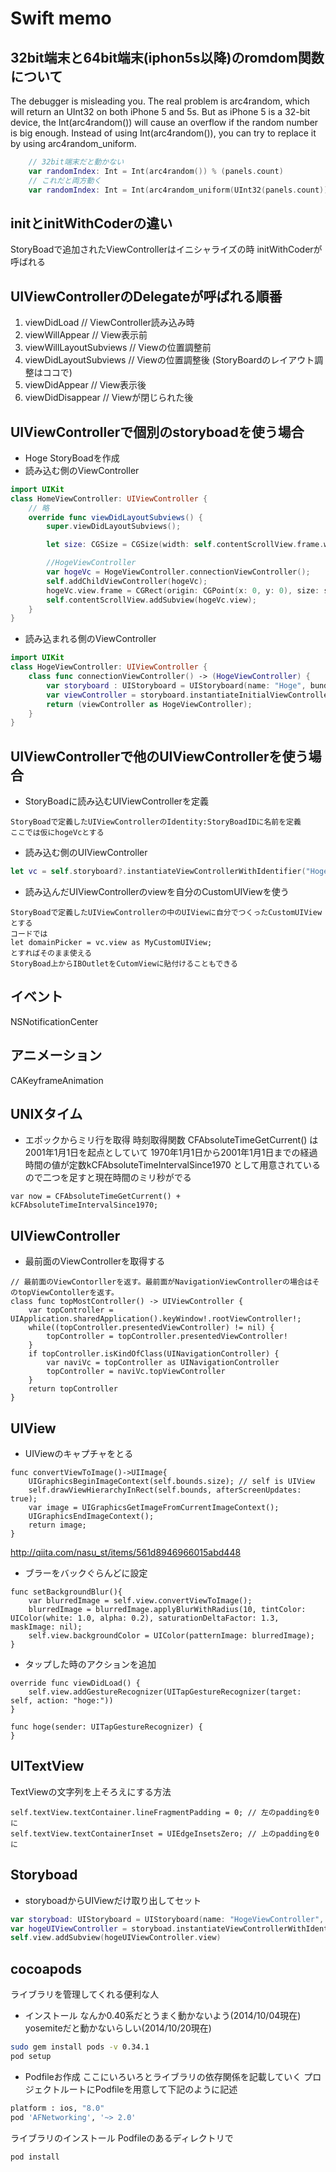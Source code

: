 # Swift memo

## 32bit端末と64bit端末(iphon5s以降)のromdom関数について
The debugger is misleading you. The real problem is arc4random,
which will return an UInt32 on both iPhone 5 and 5s. But as iPhone 5 is a 32-bit device,
the Int(arc4random()) will cause an overflow if the random number is big enough.
Instead of using Int(arc4random()), you can try to replace it by using arc4random_uniform.
```swift
    // 32bit端末だと動かない
    var randomIndex: Int = Int(arc4random()) % (panels.count)
    // これだと両方動く
    var randomIndex: Int = Int(arc4random_uniform(UInt32(panels.count)))
```

## initとinitWithCoderの違い
StoryBoadで追加されたViewControllerはイニシャライズの時
initWithCoderが呼ばれる

## UIViewControllerのDelegateが呼ばれる順番
1. viewDidLoad                    // ViewController読み込み時
2. viewWillAppear                // View表示前
3. viewWillLayoutSubviews   // Viewの位置調整前
4. viewDidLayoutSubviews   // Viewの位置調整後 (StoryBoardのレイアウト調整はココで)
5. viewDidAppear                // View表示後
6. viewDidDisappear           // Viewが閉じられた後

## UIViewControllerで個別のstoryboadを使う場合
* Hoge StoryBoadを作成
* 読み込む側のViewController

```swift
import UIKit
class HomeViewController: UIViewController {
    // 略
    override func viewDidLayoutSubviews() {
        super.viewDidLayoutSubviews();

        let size: CGSize = CGSize(width: self.contentScrollView.frame.width, height: self.contentScrollView.frame.height);

        //HogeViewController
        var hogeVc = HogeViewController.connectionViewController();
        self.addChildViewController(hogeVc);
        hogeVc.view.frame = CGRect(origin: CGPoint(x: 0, y: 0), size: size);
        self.contentScrollView.addSubview(hogeVc.view);
    }
}
```

* 読み込まれる側のViewController

```swift
import UIKit
class HogeViewController: UIViewController {
    class func connectionViewController() -> (HogeViewController) {
        var storyboard : UIStoryboard = UIStoryboard(name: "Hoge", bundle: nil);
        var viewController = storyboard.instantiateInitialViewController() as UIViewController;
        return (viewController as HogeViewController);
    }
}
```

## UIViewControllerで他のUIViewControllerを使う場合
* StoryBoadに読み込むUIViewControllerを定義
```
StoryBoadで定義したUIViewControllerのIdentity:StoryBoadIDに名前を定義
ここでは仮にhogeVcとする
```
* 読み込む側のUIViewController
```swift
let vc = self.storyboard?.instantiateViewControllerWithIdentifier("HogeVc") as UIViewController;
```
* 読み込んだUIViewControllerのviewを自分のCustomUIViewを使う
```
StoryBoadで定義したUIViewControllerの中のUIViewに自分でつくったCustomUIViewとする
コードでは
let domainPicker = vc.view as MyCustomUIView;
とすればそのまま使える
StoryBoad上からIBOutletをCutomViewに貼付けることもできる
```

## イベント
NSNotificationCenter

## アニメーション
CAKeyframeAnimation

## UNIXタイム
* エポックからミリ行を取得
時刻取得関数 CFAbsoluteTimeGetCurrent() は2001年1月1日を起点としていて
1970年1月1日から2001年1月1日までの経過時間の値が定数kCFAbsoluteTimeIntervalSince1970
として用意されているので二つを足すと現在時間のミリ秒がでる
```
var now = CFAbsoluteTimeGetCurrent() + kCFAbsoluteTimeIntervalSince1970;
```
## UIViewController
* 最前面のViewControllerを取得する
```
// 最前面のViewContorllerを返す。最前面がNavigationViewControllerの場合はそのtopViewContollerを返す。
class func topMostController() -> UIViewController {
    var topController = UIApplication.sharedApplication().keyWindow!.rootViewController!;
    while((topController.presentedViewController) != nil) {
        topController = topController.presentedViewController!
    }
    if topController.isKindOfClass(UINavigationController) {
        var naviVc = topController as UINavigationController
        topController = naviVc.topViewController
    }
    return topController
}
```

## UIView
* UIViewのキャプチャをとる
```
func convertViewToImage()->UIImage{
    UIGraphicsBeginImageContext(self.bounds.size); // self is UIView
    self.drawViewHierarchyInRect(self.bounds, afterScreenUpdates: true);
    var image = UIGraphicsGetImageFromCurrentImageContext();
    UIGraphicsEndImageContext();
    return image;
}
```
http://qiita.com/nasu_st/items/561d8946966015abd448

* ブラーをバックぐらんどに設定
```
func setBackgroundBlur(){
    var blurredImage = self.view.convertViewToImage();
    blurredImage = blurredImage.applyBlurWithRadius(10, tintColor: UIColor(white: 1.0, alpha: 0.2), saturationDeltaFactor: 1.3, maskImage: nil);
    self.view.backgroundColor = UIColor(patternImage: blurredImage);
}
```

* タップした時のアクションを追加
```
override func viewDidLoad() {
    self.view.addGestureRecognizer(UITapGestureRecognizer(target: self, action: "hoge:"))
}

func hoge(sender: UITapGestureRecognizer) {
}
```

## UITextView
TextViewの文字列を上そろえにする方法
```
self.textView.textContainer.lineFragmentPadding = 0; // 左のpaddingを0に
self.textView.textContainerInset = UIEdgeInsetsZero; // 上のpaddingを0に
```
## Storyboad
* storyboadからUIViewだけ取り出してセット
```swift
var storyboad: UIStoryboard = UIStoryboard(name: "HogeViewController", bundle: nil)
var hogeUIViewController = storyboad.instantiateViewControllerWithIdentifier("HogeUIView") as UIViewController
self.view.addSubview(hogeUIViewController.view)
```

## cocoapods
ライブラリを管理してくれる便利な人
* インストール
なんか0.40系だとうまく動かないよう(2014/10/04現在)
yosemiteだと動かないらしい(2014/10/20現在)

```bash
sudo gem install pods -v 0.34.1
pod setup
```
* Podfileお作成
ここにいろいろとライブラリの依存関係を記載していく
プロジェクトルートにPodfileを用意して下記のように記述

```bash
platform : ios, "8.0"
pod 'AFNetworking', '~> 2.0'
```

ライブラリのインストール
Podfileのあるディレクトリで
```bash
pod install
```
